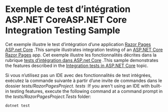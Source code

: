# <a name="aspnet-core-integration-testing-sample"></a><span data-ttu-id="64dbb-101">Exemple de test d’intégration ASP.NET Core</span><span class="sxs-lookup"><span data-stu-id="64dbb-101">ASP.NET Core Integration Testing Sample</span></span>

<span data-ttu-id="64dbb-102">Cet exemple illustre le test d’intégration d’une application [Razor Pages ASP.net Core](https://docs.microsoft.com/aspnet/core/mvc/razor-pages) .</span><span class="sxs-lookup"><span data-stu-id="64dbb-102">This sample illustrates integration testing of an [ASP.NET Core Razor Pages](https://docs.microsoft.com/aspnet/core/mvc/razor-pages) app.</span></span> <span data-ttu-id="64dbb-103">Cet exemple illustre les fonctionnalités décrites dans la rubrique [tests d’intégration dans ASP.net Core](https://docs.microsoft.com/aspnet/core/test/integration-tests) .</span><span class="sxs-lookup"><span data-stu-id="64dbb-103">This sample demonstrates the features described in the [Integration tests in ASP.NET Core](https://docs.microsoft.com/aspnet/core/test/integration-tests) topic.</span></span>

<span data-ttu-id="64dbb-104">Si vous n’utilisez pas un IDE avec des fonctionnalités de test intégrées, exécutez la commande suivante à partir d’une invite de commandes dans le dossier *tests/RazorPagesProject. tests* :</span><span class="sxs-lookup"><span data-stu-id="64dbb-104">If you aren't using an IDE with built-in testing features, execute the following command at a command prompt in the *tests/RazorPagesProject.Tests* folder:</span></span>

```console
dotnet test
```
